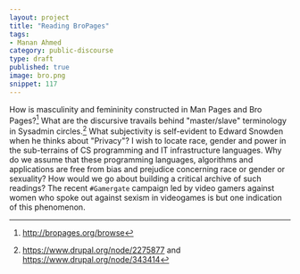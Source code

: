 ```yaml
---
layout: project
title: "Reading BroPages"
tags:
- Manan Ahmed
category: public-discourse
type: draft
published: true
image: bro.png
snippet: 117
---
```


How is masculinity and femininity constructed in Man Pages and Bro Pages?[^1]  What are the discursive travails behind "master/slave" terminology in Sysadmin circles.[^2] What subjectivity is self-evident to Edward Snowden when he thinks about "Privacy"? I wish to locate race, gender and power in the sub-terrains of CS programming and IT infrastructure languages. Why do we assume that these programming languages, algorithms and applications are free from bias and prejudice concerning race or gender or sexuality? How would we go about building a critical archive of such readings? The recent `#Gamergate` campaign led by video gamers against women who spoke out against sexism in videogames is but one indication of this phenomenon.

[^1]: <http://bropages.org/browse>
[^2]: <https://www.drupal.org/node/2275877> and <https://www.drupal.org/node/343414>
